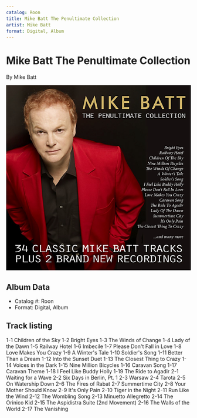 ```yaml
---
catalog: Roon
title: Mike Batt The Penultimate Collection
artist: Mike Batt
format: Digital, Album
---
```


# Mike Batt The Penultimate Collection

By Mike Batt

![](../../assets/albumcovers/Mike_Batt-Mike_Batt_The_Penultimate_Collection.png)

## Album Data

- Catalog #: Roon
- Format: Digital, Album


## Track listing


1-1 Children of the Sky
1-2 Bright Eyes
1-3 The Winds of Change
1-4 Lady of the Dawn
1-5 Railway Hotel
1-6 Imbecile
1-7 Please Don't Fall in Love
1-8 Love Makes You Crazy
1-9 A Winter's Tale
1-10 Soldier's Song
1-11 Better Than a Dream
1-12 Into the Sunset Duet
1-13 The Closest Thing to Crazy
1-14 Voices in the Dark
1-15 Nine Million Bicycles
1-16 Caravan Song
1-17 Caravan Theme
1-18 I Feel Like Buddy Holly
1-19 The Ride to Agadir
2-1 Waiting for a Wave
2-2 Six Days in Berlin, Pt. 1
2-3 Warsaw
2-4 Tarota
2-5 On Watership Down
2-6 The Fires of Rabat
2-7 Summertime City
2-8 Your Mother Should Know
2-9 It's Only Pain
2-10 Tiger in the Night
2-11 Run Like the Wind
2-12 The Wombling Song
2-13 Minuetto Allegretto
2-14 The Orinico Kid
2-15 The Aspidistra Suite (2nd Movement)
2-16 The Walls of the World
2-17 The Vanishing


